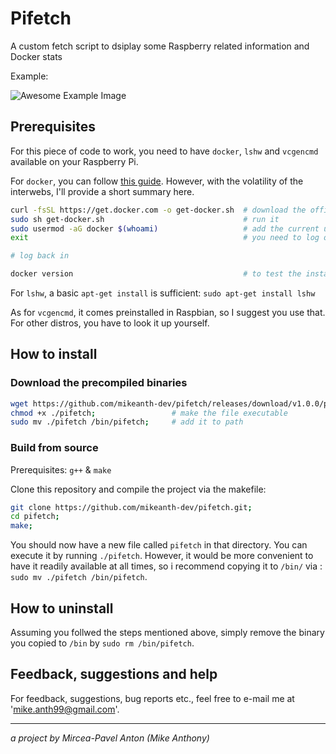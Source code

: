 # Pifetch

A custom fetch script to dsiplay some Raspberry related information and Docker stats

Example:

![Awesome Example Image](https://github.com/mikeanth-dvlp/pifetch/blob/master/assets/example.png)

## Prerequisites

For this piece of code to work, you need to have `docker`, `lshw` and `vcgencmd` available on your Raspberry Pi.

For `docker`, you can follow [this guide](https://phoenixnap.com/kb/docker-on-raspberry-pi).
However, with the volatility of the interwebs, I'll provide a short summary here.

``` bash
curl -fsSL https://get.docker.com -o get-docker.sh  # download the official install script
sudo sh get-docker.sh                               # run it
sudo usermod -aG docker $(whoami)                   # add the current user to the docker group
exit                                                # you need to log out and log back in for the change to take effect

# log back in

docker version                                      # to test the installation
```

For `lshw`, a basic `apt-get install` is sufficient: `sudo apt-get install lshw`

As for `vcgencmd`, it comes preinstalled in Raspbian, so I suggest you use that. For other distros, you have to look it up yourself.

## How to install

### Download the precompiled binaries

``` bash
wget https://github.com/mikeanth-dev/pifetch/releases/download/v1.0.0/pifetch
chmod +x ./pifetch;                 # make the file executable
sudo mv ./pifetch /bin/pifetch;     # add it to path
```

### Build from source

Prerequisites: `g++` & `make`

Clone this repository and compile the project via the makefile:

``` bash
git clone https://github.com/mikeanth-dev/pifetch.git;
cd pifetch;
make;
```

You should now have a new file called `pifetch` in that directory. You can execute it by running `./pifetch`. However, it would be more convenient to have it readily available at all times, so i recommend copying it to `/bin/` via : `sudo mv ./pifetch /bin/pifetch`.

## How to uninstall

Assuming you follwed the steps mentioned above, simply remove the binary you copied to `/bin` by `sudo rm /bin/pifetch`.

## Feedback, suggestions and help

For feedback, suggestions, bug reports etc., feel free to e-mail me at 'mike.anth99@gmail.com'.

---

_a project by Mircea-Pavel Anton (Mike Anthony)_
